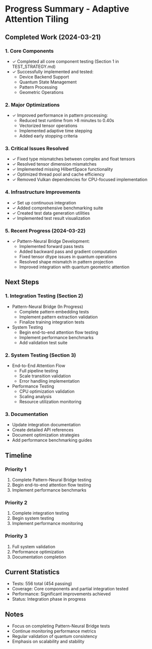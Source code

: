 # Progress Summary - Adaptive Attention Tiling

## Completed Work (2024-03-21)

### 1. Core Components
- ✓ Completed all core component testing (Section 1 in TEST_STRATEGY.md)
- ✓ Successfully implemented and tested:
  - Device Backend Support
  - Quantum State Management
  - Pattern Processing
  - Geometric Operations

### 2. Major Optimizations
- ✓ Improved performance in pattern processing:
  - Reduced test runtime from >8 minutes to 0.40s
  - Vectorized tensor operations
  - Implemented adaptive time stepping
  - Added early stopping criteria

### 3. Critical Issues Resolved
- ✓ Fixed type mismatches between complex and float tensors
- ✓ Resolved tensor dimension mismatches
- ✓ Implemented missing HilbertSpace functionality
- ✓ Optimized thread pool and cache efficiency
- ✓ Removed Vulkan dependencies for CPU-focused implementation

### 4. Infrastructure Improvements
- ✓ Set up continuous integration
- ✓ Added comprehensive benchmarking suite
- ✓ Created test data generation utilities
- ✓ Implemented test result visualization

### 5. Recent Progress (2024-03-22)
- ✓ Pattern-Neural Bridge Development:
  - Implemented forward pass tests
  - Added backward pass and gradient computation
  - Fixed tensor dtype issues in quantum operations
  - Resolved shape mismatch in pattern projection
  - Improved integration with quantum geometric attention

## Next Steps

### 1. Integration Testing (Section 2)
- Pattern-Neural Bridge (In Progress)
  - Complete pattern embedding tests
  - Implement pattern extraction validation
  - Finalize training integration tests
- System Testing
  - Begin end-to-end attention flow testing
  - Implement performance benchmarks
  - Add validation test suite

### 2. System Testing (Section 3)
- End-to-End Attention Flow
  - Full pipeline testing
  - Scale transition validation
  - Error handling implementation
- Performance Testing
  - CPU optimization validation
  - Scaling analysis
  - Resource utilization monitoring

### 3. Documentation
- Update integration documentation
- Create detailed API references
- Document optimization strategies
- Add performance benchmarking guides

## Timeline

### Priority 1
1. Complete Pattern-Neural Bridge testing
2. Begin end-to-end attention flow testing
3. Implement performance benchmarks

### Priority 2
1. Complete integration testing
2. Begin system testing
3. Implement performance monitoring

### Priority 3
1. Full system validation
2. Performance optimization
3. Documentation completion

## Current Statistics
- Tests: 556 total (454 passing)
- Coverage: Core components and partial integration tested
- Performance: Significant improvements achieved
- Status: Integration phase in progress

## Notes
- Focus on completing Pattern-Neural Bridge tests
- Continue monitoring performance metrics
- Regular validation of quantum consistency
- Emphasis on scalability and stability